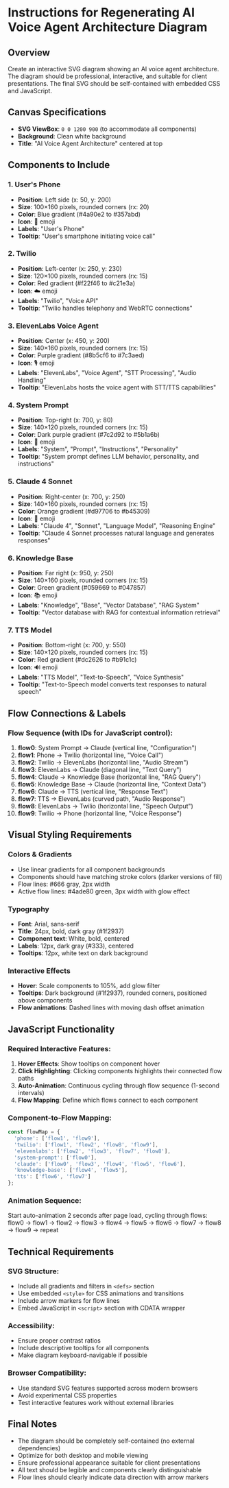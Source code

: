 # Instructions for Regenerating AI Voice Agent Architecture Diagram

## Overview
Create an interactive SVG diagram showing an AI voice agent architecture. The diagram should be professional, interactive, and suitable for client presentations. The final SVG should be self-contained with embedded CSS and JavaScript.

## Canvas Specifications
- **SVG ViewBox**: `0 0 1200 900` (to accommodate all components)
- **Background**: Clean white background
- **Title**: "AI Voice Agent Architecture" centered at top

## Components to Include

### 1. User's Phone
- **Position**: Left side (x: 50, y: 200)
- **Size**: 100×160 pixels, rounded corners (rx: 20)
- **Color**: Blue gradient (#4a90e2 to #357abd)
- **Icon**: 📱 emoji
- **Labels**: "User's Phone"
- **Tooltip**: "User's smartphone initiating voice call"

### 2. Twilio
- **Position**: Left-center (x: 250, y: 230)
- **Size**: 120×100 pixels, rounded corners (rx: 15)
- **Color**: Red gradient (#f22f46 to #c21e3a)
- **Icon**: ☁️ emoji
- **Labels**: "Twilio", "Voice API"
- **Tooltip**: "Twilio handles telephony and WebRTC connections"

### 3. ElevenLabs Voice Agent
- **Position**: Center (x: 450, y: 200)
- **Size**: 140×160 pixels, rounded corners (rx: 15)
- **Color**: Purple gradient (#8b5cf6 to #7c3aed)
- **Icon**: 🎙️ emoji
- **Labels**: "ElevenLabs", "Voice Agent", "STT Processing", "Audio Handling"
- **Tooltip**: "ElevenLabs hosts the voice agent with STT/TTS capabilities"

### 4. System Prompt
- **Position**: Top-right (x: 700, y: 80)
- **Size**: 140×120 pixels, rounded corners (rx: 15)
- **Color**: Dark purple gradient (#7c2d92 to #5b1a6b)
- **Icon**: 📝 emoji
- **Labels**: "System", "Prompt", "Instructions", "Personality"
- **Tooltip**: "System prompt defines LLM behavior, personality, and instructions"

### 5. Claude 4 Sonnet
- **Position**: Right-center (x: 700, y: 250)
- **Size**: 140×160 pixels, rounded corners (rx: 15)
- **Color**: Orange gradient (#d97706 to #b45309)
- **Icon**: 🧠 emoji
- **Labels**: "Claude 4", "Sonnet", "Language Model", "Reasoning Engine"
- **Tooltip**: "Claude 4 Sonnet processes natural language and generates responses"

### 6. Knowledge Base
- **Position**: Far right (x: 950, y: 250)
- **Size**: 140×160 pixels, rounded corners (rx: 15)
- **Color**: Green gradient (#059669 to #047857)
- **Icon**: 📚 emoji
- **Labels**: "Knowledge", "Base", "Vector Database", "RAG System"
- **Tooltip**: "Vector database with RAG for contextual information retrieval"

### 7. TTS Model
- **Position**: Bottom-right (x: 700, y: 550)
- **Size**: 140×120 pixels, rounded corners (rx: 15)
- **Color**: Red gradient (#dc2626 to #b91c1c)
- **Icon**: 🔊 emoji
- **Labels**: "TTS Model", "Text-to-Speech", "Voice Synthesis"
- **Tooltip**: "Text-to-Speech model converts text responses to natural speech"

## Flow Connections & Labels

### Flow Sequence (with IDs for JavaScript control):
1. **flow0**: System Prompt → Claude (vertical line, "Configuration")
2. **flow1**: Phone → Twilio (horizontal line, "Voice Call")
3. **flow2**: Twilio → ElevenLabs (horizontal line, "Audio Stream")
4. **flow3**: ElevenLabs → Claude (diagonal line, "Text Query")
5. **flow4**: Claude → Knowledge Base (horizontal line, "RAG Query")
6. **flow5**: Knowledge Base → Claude (horizontal line, "Context Data")
7. **flow6**: Claude → TTS (vertical line, "Response Text")
8. **flow7**: TTS → ElevenLabs (curved path, "Audio Response")
9. **flow8**: ElevenLabs → Twilio (horizontal line, "Speech Output")
10. **flow9**: Twilio → Phone (horizontal line, "Voice Response")

## Visual Styling Requirements

### Colors & Gradients
- Use linear gradients for all component backgrounds
- Components should have matching stroke colors (darker versions of fill)
- Flow lines: #666 gray, 2px width
- Active flow lines: #4ade80 green, 3px width with glow effect

### Typography
- **Font**: Arial, sans-serif
- **Title**: 24px, bold, dark gray (#1f2937)
- **Component text**: White, bold, centered
- **Labels**: 12px, dark gray (#333), centered
- **Tooltips**: 12px, white text on dark background

### Interactive Effects
- **Hover**: Scale components to 105%, add glow filter
- **Tooltips**: Dark background (#1f2937), rounded corners, positioned above components
- **Flow animations**: Dashed lines with moving dash offset animation

## JavaScript Functionality

### Required Interactive Features:
1. **Hover Effects**: Show tooltips on component hover
2. **Click Highlighting**: Clicking components highlights their connected flow paths
3. **Auto-Animation**: Continuous cycling through flow sequence (1-second intervals)
4. **Flow Mapping**: Define which flows connect to each component

### Component-to-Flow Mapping:
```javascript
const flowMap = {
  'phone': ['flow1', 'flow9'],
  'twilio': ['flow1', 'flow2', 'flow8', 'flow9'],
  'elevenlabs': ['flow2', 'flow3', 'flow7', 'flow8'],
  'system-prompt': ['flow0'],
  'claude': ['flow0', 'flow3', 'flow4', 'flow5', 'flow6'],
  'knowledge-base': ['flow4', 'flow5'],
  'tts': ['flow6', 'flow7']
};
```

### Animation Sequence:
Start auto-animation 2 seconds after page load, cycling through flows: flow0 → flow1 → flow2 → flow3 → flow4 → flow5 → flow6 → flow7 → flow8 → flow9 → repeat

## Technical Requirements

### SVG Structure:
- Include all gradients and filters in `<defs>` section
- Use embedded `<style>` for CSS animations and transitions
- Include arrow markers for flow lines
- Embed JavaScript in `<script>` section with CDATA wrapper

### Accessibility:
- Ensure proper contrast ratios
- Include descriptive tooltips for all components
- Make diagram keyboard-navigable if possible

### Browser Compatibility:
- Use standard SVG features supported across modern browsers
- Avoid experimental CSS properties
- Test interactive features work without external libraries

## Final Notes
- The diagram should be completely self-contained (no external dependencies)
- Optimize for both desktop and mobile viewing
- Ensure professional appearance suitable for client presentations
- All text should be legible and components clearly distinguishable
- Flow lines should clearly indicate data direction with arrow markers